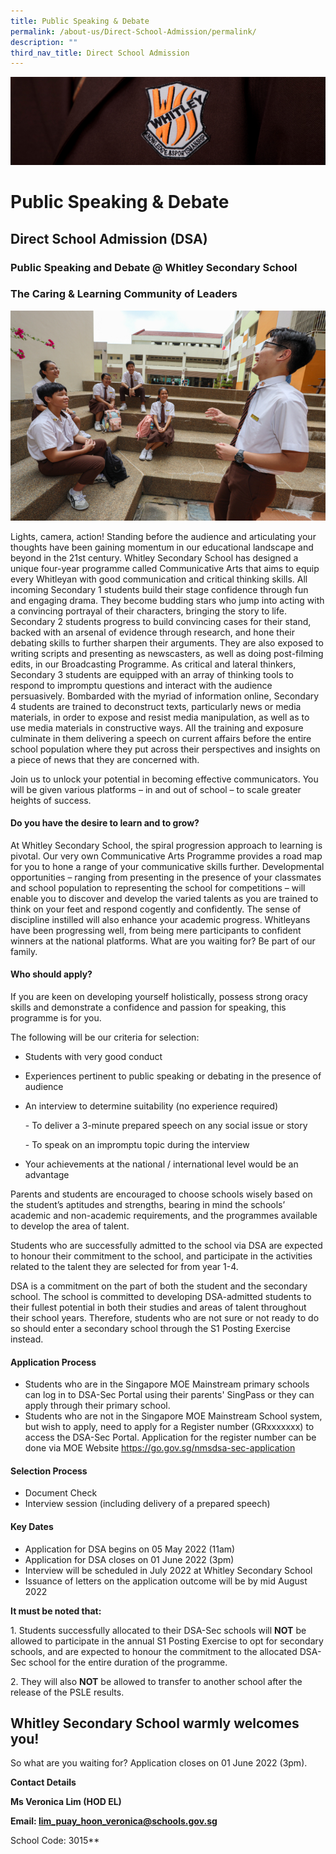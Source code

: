 ```yaml
---
title: Public Speaking & Debate
permalink: /about-us/Direct-School-Admission/permalink/
description: ""
third_nav_title: Direct School Admission
---
```

![](/images/about%20us.jpg)

Public Speaking & Debate
========================

Direct School Admission (DSA)
-----------------------------

### Public Speaking and Debate @ Whitley Secondary School

### The Caring & Learning Community of Leaders

![](/images/PublicSpeaking%201.jpeg)

Lights, camera, action! Standing before the audience and articulating your thoughts have been gaining momentum in our educational landscape and beyond in the 21st century. Whitley Secondary School has designed a unique four-year programme called Communicative Arts that aims to equip every Whitleyan with good communication and critical thinking skills. All incoming Secondary 1 students build their stage confidence through fun and engaging drama. They become budding stars who jump into acting with a convincing portrayal of their characters, bringing the story to life. Secondary 2 students progress to build convincing cases for their stand, backed with an arsenal of evidence through research, and hone their debating skills to further sharpen their arguments. They are also exposed to writing scripts and presenting as newscasters, as well as doing post-filming edits, in our Broadcasting Programme. As critical and lateral thinkers, Secondary 3 students are equipped with an array of thinking tools to respond to impromptu questions and interact with the audience persuasively. Bombarded with the myriad of information online, Secondary 4 students are trained to deconstruct texts, particularly news or media materials, in order to expose and resist media manipulation, as well as to use media materials in constructive ways. All the training and exposure culminate in them delivering a speech on current affairs before the entire school population where they put across their perspectives and insights on a piece of news that they are concerned with.

  

Join us to unlock your potential in becoming effective communicators. You will be given various platforms – in and out of school – to scale greater heights of success.

  

#### **Do you have the desire to learn and to grow?**

At Whitley Secondary School, the spiral progression approach to learning is pivotal. Our very own Communicative Arts Programme provides a road map for you to hone a range of your communicative skills further. Developmental opportunities – ranging from presenting in the presence of your classmates and school population to representing the school for competitions – will enable you to discover and develop the varied talents as you are trained to think on your feet and respond cogently and confidently. The sense of discipline instilled will also enhance your academic progress. Whitleyans have been progressing well, from being mere participants to confident winners at the national platforms. What are you waiting for? Be part of our family.

  

#### **Who should apply?**

If you are keen on developing yourself holistically, possess strong oracy skills and demonstrate a confidence and passion for speaking, this programme is for you.

  

The following will be our criteria for selection:

*   Students with very good conduct
*   Experiences pertinent to public speaking or debating in the presence of audience
*   An interview to determine suitability (no experience required)
    
    \- To deliver a 3-minute prepared speech on any social issue or story
    
    \- To speak on an impromptu topic during the interview
    

*   Your achievements at the national / international level would be an advantage

Parents and students are encouraged to choose schools wisely based on the student’s aptitudes and strengths, bearing in mind the schools’ academic and non-academic requirements, and the programmes available to develop the area of talent.

  

Students who are successfully admitted to the school via DSA are expected to honour their commitment to the school, and participate in the activities related to the talent they are selected for from year 1-4.

  

DSA is a commitment on the part of both the student and the secondary school. The school is committed to developing DSA-admitted students to their fullest potential in both their studies and areas of talent throughout their school years. Therefore, students who are not sure or not ready to do so should enter a secondary school through the S1 Posting Exercise instead.

  

#### **Application Process**

*   Students who are in the Singapore MOE Mainstream primary schools can log in to DSA-Sec Portal using their parents' SingPass or they can apply through their primary school.
*   Students who are not in the Singapore MOE Mainstream School system, but wish to apply, need to apply for a Register number (GRxxxxxxx) to access the DSA-Sec Portal. Application for the register number can be done via MOE Website https://go.gov.sg/nmsdsa-sec-application

  

#### **Selection Process**

*   Document Check
*   Interview session (including delivery of a prepared speech)

  

#### **Key Dates**

*   Application for DSA begins on 05 May 2022 (11am)
*   Application for DSA closes on 01 June 2022 (3pm)
*   Interview will be scheduled in July 2022 at Whitley Secondary School
*   Issuance of letters on the application outcome will be by mid August 2022

  



**It must be noted that:**



  

1\. Students successfully allocated to their DSA-Sec schools will **NOT** be allowed to participate in the annual S1 Posting Exercise to opt for secondary schools, and are expected to honour the commitment to the allocated DSA-Sec school for the entire duration of the programme.

2\. They will also **NOT** be allowed to transfer to another school after the release of the PSLE results.

  

Whitley Secondary School warmly welcomes you!
---------------------------------------------

  

So what are you waiting for? Application closes on 01 June 2022 (3pm).

  



**Contact Details**

**Ms Veronica Lim (HOD EL)**

**Email: [lim\_puay\_hoon\_veronica@schools.gov.sg](mailto:lim_puay_hoon_veronica@schools.gov.sg)**

School Code: 3015**